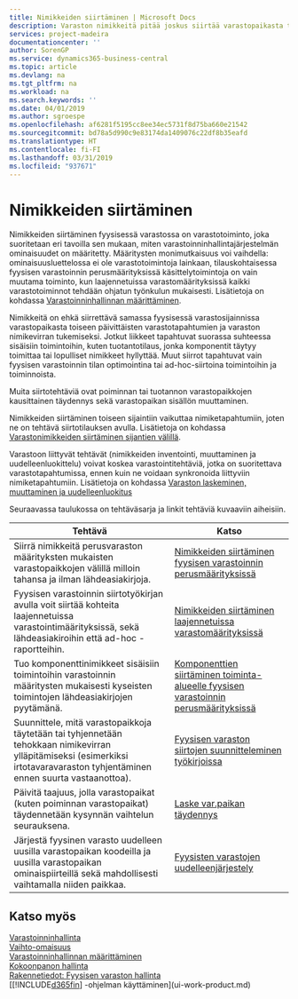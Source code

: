 ```yaml
---
title: Nimikkeiden siirtäminen | Microsoft Docs
description: Varaston nimikkeitä pitää joskus siirtää varastopaikasta toiseen päivittäisten varastotapahtumien ja varaston nimikevirran tukemiseksi. Jotkut liikkeet tapahtuvat suorassa suhteessa sisäisiin toimintoihin, kuten tuotantotilaus, jonka komponentit täytyy toimittaa tai lopulliset nimikkeet hyllyttää. Muut siirrot tapahtuvat vain fyysisen varastoinnin tilan optimointina tai ad-hoc-siirtoina toimintoihin ja toiminnoista.
services: project-madeira
documentationcenter: ''
author: SorenGP
ms.service: dynamics365-business-central
ms.topic: article
ms.devlang: na
ms.tgt_pltfrm: na
ms.workload: na
ms.search.keywords: ''
ms.date: 04/01/2019
ms.author: sgroespe
ms.openlocfilehash: af6281f5195cc8ee34ec5731f8d75ba660e21542
ms.sourcegitcommit: bd78a5d990c9e83174da1409076c22df8b35eafd
ms.translationtype: HT
ms.contentlocale: fi-FI
ms.lasthandoff: 03/31/2019
ms.locfileid: "937671"
---
```

# <a name="moving-items"></a>Nimikkeiden siirtäminen
Nimikkeiden siirtäminen fyysisessä varastossa on varastotoiminto, joka suoritetaan eri tavoilla sen mukaan, miten varastoinninhallintajärjestelmän ominaisuudet on määritetty. Määritysten monimutkaisuus voi vaihdella: ominaisuusluettelossa ei ole varastotoimintoja lainkaan, tilauskohtaisessa fyysisen varastoinnin perusmäärityksissä käsittelytoimintoja on vain muutama toiminto, kun laajennetuissa varastomäärityksissä kaikki varastotoiminnot tehdään ohjatun työnkulun mukaisesti. Lisätietoja on kohdassa [Varastoinninhallinnan määrittäminen](warehouse-setup-warehouse.md).

Nimikkeitä on ehkä siirrettävä samassa fyysisessä varastosijainnissa varastopaikasta toiseen päivittäisten varastotapahtumien ja varaston nimikevirran tukemiseksi. Jotkut liikkeet tapahtuvat suorassa suhteessa sisäisiin toimintoihin, kuten tuotantotilaus, jonka komponentit täytyy toimittaa tai lopulliset nimikkeet hyllyttää. Muut siirrot tapahtuvat vain fyysisen varastoinnin tilan optimointina tai ad-hoc-siirtoina toimintoihin ja toiminnoista.

Muita siirtotehtäviä ovat poiminnan tai tuotannon varastopaikkojen kausittainen täydennys sekä varastopaikan sisällön muuttaminen.

Nimikkeiden siirtäminen toiseen sijaintiin vaikuttaa nimiketapahtumiin, joten ne on tehtävä siirtotilauksen avulla. Lisätietoja on kohdassa [Varastonimikkeiden siirtäminen sijantien välillä](inventory-how-transfer-between-locations.md).  

Varastoon liittyvät tehtävät (nimikkeiden inventointi, muuttaminen ja uudelleenluokittelu) voivat koskea varastointitehtäviä, jotka on suoritettava varastotapahtumissa, ennen kuin ne voidaan synkronoida liittyviin nimiketapahtumiin. Lisätietoja on kohdassa [Varaston laskeminen, muuttaminen ja uudelleenluokitus](inventory-how-count-adjust-reclassify.md)  

 Seuraavassa taulukossa on tehtäväsarja ja linkit tehtäviä kuvaaviin aiheisiin.   

|**Tehtävä**|**Katso**|  
|------------|-------------|  
|Siirrä nimikkeitä perusvaraston määrityksten mukaisten varastopaikkojen välillä milloin tahansa ja ilman lähdeasiakirjoja.|[Nimikkeiden siirtäminen fyysisen varastoinnin perusmäärityksissä](warehouse-how-to-move-items-ad-hoc-in-basic-warehousing.md)|
|Fyysisen varastoinnin siirtotyökirjan avulla voit siirtää kohteita laajennetuissa varastointimäärityksissä, sekä lähdeasiakiroihin että ad-hoc -raportteihin.|[Nimikkeiden siirtäminen laajennetuissa varastomäärityksissä](warehouse-how-to-move-items-in-advanced-warehousing.md)|  
|Tuo komponenttinimikkeet sisäisiin toimintoihin varastoinnin määritysten mukaisesti kyseisten toimintojen lähdeasiakirjojen pyytämänä.|[Komponenttien siirtäminen toiminta-alueelle fyysisen varastoinnin perusmäärityksissä](warehouse-how-to-move-components-to-an-operation-area-in-basic-warehousing.md)|
|Suunnittele, mitä varastopaikkoja täytetään tai tyhjennetään tehokkaan nimikevirran ylläpitämiseksi (esimerkiksi irtotavaravaraston tyhjentäminen ennen suurta vastaanottoa).|[Fyysisen varaston siirtojen suunnitteleminen työkirjoissa](warehouse-how-to-plan-warehouse-movements-in-worksheets.md)|
|Päivitä taajuus, jolla varastopaikat (kuten poiminnan varastopaikat) täydennetään kysynnän vaihtelun seurauksena.|[Laske var.paikan täydennys](warehouse-how-to-calculate-bin-replenishment.md)|
|Järjestä fyysinen varasto uudelleen uusilla varastopaikan koodeilla ja uusilla varastopaikan ominaispiirteillä sekä mahdollisesti vaihtamalla niiden paikkaa.|[Fyysisten varastojen uudelleenjärjestely](warehouse-how-to-restructure-warehouses.md)|  

## <a name="see-also"></a>Katso myös  
[Varastoinninhallinta](warehouse-manage-warehouse.md)  
[Vaihto-omaisuus](inventory-manage-inventory.md)  
[Varastoinninhallinnan määrittäminen](warehouse-setup-warehouse.md)     
[Kokoonpanon hallinta](assembly-assemble-items.md)    
[Rakennetiedot: Fyysisen varaston hallinta](design-details-warehouse-management.md)  
[[!INCLUDE[d365fin](includes/d365fin_md.md)] -ohjelman käyttäminen](ui-work-product.md)

